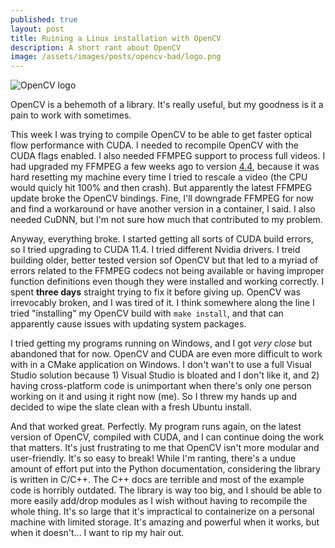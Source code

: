 ```yaml
---
published: true
layout: post
title: Ruining a Linux installation with OpenCV
description: A short rant about OpenCV
image: /assets/images/posts/opencv-bad/logo.png
---
```

<meta name="image" property="og:image" content="{{ page.image }}">
<img src="{{ page.image }}" alt="OpenCV logo" class="center">

OpenCV is a behemoth of a library. It's really useful, but my goodness is it a pain to work with sometimes.

This week I was trying to compile OpenCV to be able to get faster optical flow performance with CUDA. I needed to recompile OpenCV with the CUDA flags enabled. I also needed FFMPEG support to process full videos. I had upgraded my FFMPEG a few weeks ago to version [4.4](http://ffmpeg.org/download.html#release_4.4), because it was hard resetting my machine every time I tried to rescale a video (the CPU would quicly hit 100% and then crash). But apparently the latest FFMPEG update broke the OpenCV bindings. Fine, I'll downgrade FFMPEG for now and find a workaround or have another version in a container, I said. I also needed CuDNN, but I'm not sure how much that contributed to my problem.

Anyway, everything broke. I started getting all sorts of CUDA build errors, so I tried upgrading to CUDA 11.4. I tried different Nvidia drivers. I treid building older, better tested version sof OpenCV but that led to a myriad of errors related to the FFMPEG codecs not being available or having improper function definitions even though they were installed and working correctly. I spent **three days** straight trying to fix it before giving up. OpenCV was irrevocably broken, and I was tired of it. I think somewhere along the line I tried "installing" my OpenCV build with <code>make install</code>, and that can apparently cause issues with updating system packages.

I tried getting my programs running on Windows, and I got _very close_ but abandoned that for now. OpenCV and CUDA are even more difficult to work with in a CMake application on Windows. I don't wan't to use a full Visual Studio solution because 1) Visual Studio is bloated and I don't like it, and 2) having cross-platform code is unimportant when there's only one person working on it and using it right now (me). So I threw my hands up and decided to wipe the slate clean with a fresh Ubuntu install. 

And that worked great. Perfectly. My program runs again, on the latest version of OpenCV, compiled with CUDA, and I can continue doing the work that matters. It's just frustrating to me that OpenCV isn't more modular and user-friendly. It's so easy to break! While I'm ranting, there's a undue amount of effort put into the Python documentation, considering the library is written in C/C++. The C++ docs are terrible and most of the example code is horribly outdated. The library is way too big, and I should be able to more easily add/drop modules as I wish without having to recompile the whole thing. It's so large that it's impractical to containerize on a personal machine with limited storage. It's amazing and powerful when it works, but when it doesn't... I want to rip my hair out.
